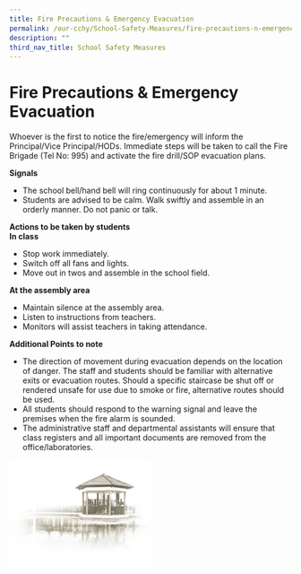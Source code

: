 ```yaml
---
title: Fire Precautions & Emergency Evacuation
permalink: /our-cchy/School-Safety-Measures/fire-precautions-n-emergency-evacuation
description: ""
third_nav_title: School Safety Measures
---
```

**Fire Precautions & Emergency Evacuation**
=======================================

Whoever is the first to notice the fire/emergency will inform the Principal/Vice Principal/HODs. Immediate steps will be taken to call the Fire Brigade (Tel No: 995) and activate the fire drill/SOP evacuation plans.

  

  

**Signals**
*   The school bell/hand bell will ring continuously for about 1 minute.
*   Students are advised to be calm. Walk swiftly and assemble in an orderly manner. Do not panic or talk.

**Actions to be taken by students**  
**In class**

*   Stop work immediately.
*   Switch off all fans and lights.
*   Move out in twos and assemble in the school field.

**At the assembly area**

*   Maintain silence at the assembly area.
*   Listen to instructions from teachers.
*   Monitors will assist teachers in taking attendance.


**Additional Points to note**

*   The direction of movement during evacuation depends on the location of danger. The staff and students should be familiar with alternative exits or evacuation routes. Should a specific staircase be shut off or rendered unsafe for use due to smoke or fire, alternative routes should be used.
*   All students should respond to the warning signal and leave the premises when the fire alarm is sounded.
*   The administrative staff and departmental assistants will ensure that class registers and all important documents are removed from the office/laboratories.

<img src="/images/pavilion.png" 
     style="width:50%">
